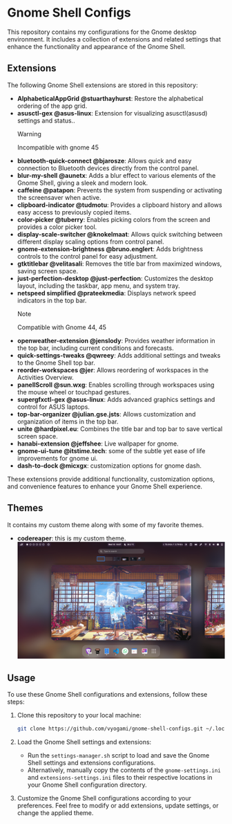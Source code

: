 # Gnome Shell Configs

This repository contains my configurations for the Gnome desktop environment. It includes a collection of extensions and related settings that enhance the functionality and appearance of the Gnome Shell.

## Extensions

The following Gnome Shell extensions are stored in this repository:

- **AlphabeticalAppGrid @stuarthayhurst**: Restore the alphabetical ordering of the app grid.
- **asusctl-gex @asus-linux**: Extension for visualizing asusctl(asusd) settings and status..
  > [!WARNING]
  > Incompatible with gnome 45
- **bluetooth-quick-connect @bjarosze**: Allows quick and easy connection to Bluetooth devices directly from the control panel.
- **blur-my-shell @aunetx**: Adds a blur effect to various elements of the Gnome Shell, giving a sleek and modern look.
- **caffeine @patapon**: Prevents the system from suspending or activating the screensaver when active.
- **clipboard-indicator @tudmotu**: Provides a clipboard history and allows easy access to previously copied items.
- **color-picker @tuberry**: Enables picking colors from the screen and provides a color picker tool.
- **display-scale-switcher @knokelmaat**: Allows quick switching between different display scaling options from control panel.
- **gnome-extension-brightness @bruno.englert**: Adds brightness controls to the control panel for easy adjustment.
- **gtktitlebar @velitasali**: Removes the title bar from maximized windows, saving screen space.
- **just-perfection-desktop @just-perfection**: Customizes the desktop layout, including the taskbar, app menu, and system tray.
- **netspeed simplified @prateekmedia**: Displays network speed indicators in the top bar.
  > [!NOTE]
  > Compatible with Gnome 44, 45
- **openweather-extension @jenslody**: Provides weather information in the top bar, including current conditions and forecasts.
- **quick-settings-tweaks @qwreey**: Adds additional settings and tweaks to the Gnome Shell top bar.
- **reorder-workspaces @jer**: Allows reordering of workspaces in the Activities Overview.
- **panellScroll @sun.wxg**: Enables scrolling through workspaces using the mouse wheel or touchpad gestures.
- **supergfxctl-gex @asus-linux**: Adds advanced graphics settings and control for ASUS laptops.
- **top-bar-organizer @julian.gse.jsts**: Allows customization and organization of items in the top bar.
- **unite @hardpixel.eu**: Combines the title bar and top bar to save vertical screen space.
- **hanabi-extension @jeffshee**: Live wallpaper for gnome.
- **gnome-ui-tune @itstime.tech**: some of the subtle yet ease of life improvements for gnome ui.
- **dash-to-dock @micxgx**: customization options for gnome dash.

These extensions provide additional functionality, customization options, and convenience features to enhance your Gnome Shell experience.

## Themes

It contains my custom theme along with some of my favorite themes.

- **codereaper**: this is my custom theme.
    ![codereaper-theme](./assets/codereaper-desktop-min.png)

## Usage

To use these Gnome Shell configurations and extensions, follow these steps:

1. Clone this repository to your local machine:

   ```bash
   git clone https://github.com/vyogami/gnome-shell-configs.git ~/.local/share/gnome-shell
   ```

1. Load the Gnome Shell settings and extensions:

   - Run the `settings-manager.sh` script to load and save the Gnome Shell settings and extensions configurations.
   - Alternatively, manually copy the contents of the `gnome-settings.ini` and `extensions-settings.ini` files to their respective locations in your Gnome Shell configuration directory.

1. Customize the Gnome Shell configurations according to your preferences. Feel free to modify or add extensions, update settings, or change the applied theme.
